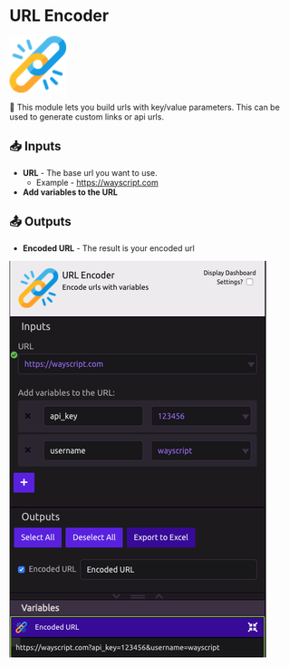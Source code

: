 # URL Encoder

![Encode urls with variables](../../.gitbook/assets/url_encoder.png)

🔗 This module lets you build urls with key/value parameters. This can be used to generate custom links or api urls.

## 📥 Inputs

* **URL** - The base url you want to use. 
  * Example - https://wayscript.com
* **Add variables to the URL**

## 📤 Outputs

* **Encoded URL** - The result is your encoded url

![](../../.gitbook/assets/url_encoder_example.png)

